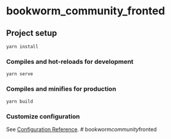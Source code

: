 # bookworm_community_fronted

## Project setup
```
yarn install
```

### Compiles and hot-reloads for development
```
yarn serve
```

### Compiles and minifies for production
```
yarn build
```

### Customize configuration
See [Configuration Reference](https://cli.vuejs.org/config/).
#   b o o k w o r m _ c o m m u n i t y _ f r o n t e d  
 
